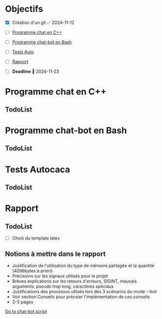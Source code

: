 # Objectifs

- [x] Création d'un git ✅ 2024-11-12
- [ ]  [Programme chat en C++](#programme-chat-en-c)
- [ ]  [Programme chat-bot en Bash](#programme-chat-bot-en-bash)
- [ ]  [Tests Auto](#tests-auto)
- [ ]  [Rapport](#rapport)
- [ ] **Deadline** 📅 2024-11-23



# Programme chat en C++
## TodoList


# Programme chat-bot en Bash
## TodoList



# Tests Autocaca
## TodoList




# Rapport
## TodoList
- [ ] Choix du template latex


## Notions à mettre dans le rapport
- Justification de l'utilisation du type de mémoire partagée et la quantité (4096bytes à priori)
- Précisions sur les signaux utilisés pour le projet
- Brèves explications sur les retours d'erreurs, SIGINT, mauvais arguments, pseudo trop long, caractères spéciaux
- Justifications des processus utlisés lors des 3 scénarios du mode --bot
- Voir section Conseils pour précsier l'implémentation de ces conseils
- 2-3 pages

[Go to chat-bot script](./chat-bot)
